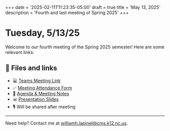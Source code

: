 +++
date = '2025-02-11T11:23:35-05:00'
draft = true
title = 'May 13, 2025'
description = 'Fourth and last meeting of Spring 2025'
+++

# Tuesday, 5/13/25

Welcome to our fourth meeting of the Spring 2025 semester! Here are some relevant
links:

## 📂 Files and links

- 💻 [Teams Meeting Link](https://teams.microsoft.com/l/meetup-join/19%3ameeting_NTI3MWI0NjEtZjhkOS00ZGFjLTliZTktMDRkOTBhYTBlMGQ0%40thread.v2/0?context=%7b%22Tid%22%3a%222fb36de5-296a-43c7-b5d2-ae73931f0aa3%22%2c%22Oid%22%3a%22312a802b-6ca1-463f-b125-e25e8d650db9%22%7d)
- ✅ [Meeting Attendance Form](https://343b.edulnk.com/e/xv2a34/3mkWSd?__$u__)
- 📄 [Agenda & Meeting Notes](https://docs.google.com/document/d/13711Tlca4QOW1f55aVbNn4fwjFw84vNgaMqYF_u9OiU/edit?usp=sharing)
- 📊 [Presentation Slides](/python-plc/slides/meeting_4_8_25.html)
- 🎙️ Will be shared after meeting []()

---
Need help? Contact me at [williamh.lapinel@cms.k12.nc.us](mailto:williamh.lapinel@cms.k12.nc.us).
